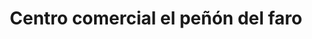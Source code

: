---
title: "Centro comercial el peñón del faro"
url: /lecheria/centro-comercial-el-penon-del-faro/
shop: centro comercial
---
